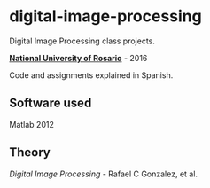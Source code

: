 # digital-image-processing
Digital Image Processing class projects.

**[National University of Rosario](http://unr.edu.ar)** - 2016

Code and assignments explained in Spanish.

## Software used
Matlab 2012

## Theory
_Digital Image Processing_ - Rafael C Gonzalez, et al.
